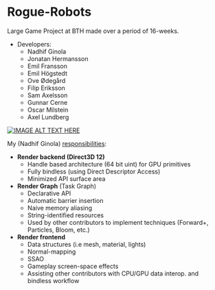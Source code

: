 # Rogue-Robots
Large Game Project at BTH made over a period of 16-weeks.

* Developers: 
  * Nadhif Ginola 
  * Jonatan Hermansson 
  * Emil Fransson 
  * Emil Högstedt 
  * Ove Ødegård 
  * Filip Eriksson 
  * Sam Axelsson 
  * Gunnar Cerne 
  * Oscar Milstein 
  * Axel Lundberg

[![IMAGE ALT TEXT HERE](https://img.youtube.com/vi/F7JwOPsRCII/0.jpg)](https://www.youtube.com/watch?v=F7JwOPsRCII)

My (Nadhif Ginola) [responsibilities](./Nadhif_Responsibilites_Slides.pdf): 
* __Render backend (Direct3D 12)__
	* Handle based architecture (64 bit uint) for GPU primitives
	* Fully bindless (using Direct Descriptor Access)
  * Minimized API surface area
* __Render Graph__ (Task Graph)
  * Declarative API
  * Automatic barrier insertion
  * Naive memory aliasing
  * String-identified resources
  * Used by other contributors to implement techniques (Forward+, Particles, Bloom, etc.)
* __Render frontend__
  * Data structures (i.e mesh, material, lights)
  * Normal-mapping
  * SSAO
  * Gameplay screen-space effects
  * Assisting other contributors with CPU/GPU data interop. and bindless workflow
  
  
